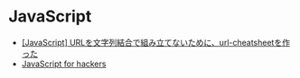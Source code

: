 # JavaScript
- [[JavaScript] URLを文字列結合で組み立てないために、url-cheatsheetを作った](https://efcl.info/2022/12/15/url-cheatsheet/)
- [JavaScript for hackers](https://leanpub.com/javascriptforhackers)

